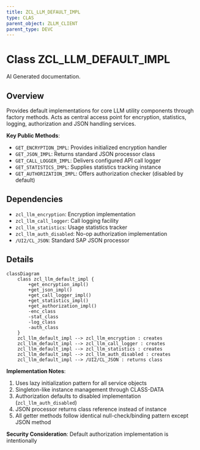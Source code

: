 ```yaml
---
title: ZCL_LLM_DEFAULT_IMPL
type: CLAS
parent_object: ZLLM_CLIENT
parent_type: DEVC
---
```


# Class ZCL_LLM_DEFAULT_IMPL

AI Generated documentation.

## Overview

Provides default implementations for core LLM utility components through factory methods. Acts as central access point for encryption, statistics, logging, authorization and JSON handling services.

**Key Public Methods**:

- `GET_ENCRYPTION_IMPL`: Provides initialized encryption handler
- `GET_JSON_IMPL`: Returns standard JSON processor class
- `GET_CALL_LOGGER_IMPL`: Delivers configured API call logger
- `GET_STATISTICS_IMPL`: Supplies statistics tracking instance
- `GET_AUTHORIZATION_IMPL`: Offers authorization checker (disabled by default)

## Dependencies

- `zcl_llm_encryption`: Encryption implementation
- `zcl_llm_call_logger`: Call logging facility
- `zcl_llm_statistics`: Usage statistics tracker
- `zcl_llm_auth_disabled`: No-op authorization implementation
- `/UI2/CL_JSON`: Standard SAP JSON processor

## Details

```mermaid
classDiagram
    class zcl_llm_default_impl {
        +get_encryption_impl()
        +get_json_impl()
        +get_call_logger_impl()
        +get_statistics_impl()
        +get_authorization_impl()
        -enc_class
        -stat_class
        -log_class
        -auth_class
    }
    zcl_llm_default_impl --> zcl_llm_encryption : creates
    zcl_llm_default_impl --> zcl_llm_call_logger : creates
    zcl_llm_default_impl --> zcl_llm_statistics : creates
    zcl_llm_default_impl --> zcl_llm_auth_disabled : creates
    zcl_llm_default_impl --> /UI2/CL_JSON : returns class
```

**Implementation Notes**:

1. Uses lazy initialization pattern for all service objects
2. Singleton-like instance management through CLASS-DATA
3. Authorization defaults to disabled implementation (`zcl_llm_auth_disabled`)
4. JSON processor returns class reference instead of instance
5. All getter methods follow identical null-check/binding pattern except JSON method

**Security Consideration**: Default authorization implementation is intentionally
